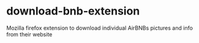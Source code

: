 # download-bnb-extension
Mozilla firefox extension to download individual AirBNBs pictures and info from their website
